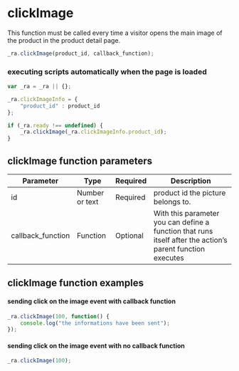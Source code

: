 # clickImage

This function must be called every time a visitor opens the main image of the product in the product detail page.

```js
_ra.clickImage(product_id, callback_function);
```

### executing scripts automatically when the page is loaded

```js
var _ra = _ra || {};

_ra.clickImageInfo = {
	"product_id" : product_id
};

if (_ra.ready !== undefined) {
	_ra.clickImage(_ra.clickImageInfo.product_id);
}
```
	
## clickImage function parameters

|    **Parameter**    |    **Type**    |    **Required**    |    **Description**    |
|---|---|---|---|
|  id  |  Number or text  |  Required  |  product id the picture belongs to.  |
|	callback_function	|	Function	|	Optional	|	With this parameter you can define a function that runs itself after the action’s parent function executes	|

## clickImage function examples

#### sending click on the image event with callback function
	
```js
_ra.clickImage(100, function() {
	console.log("the informations have been sent");
});
```

#### sending click on the image event with no callback function
	
```js
_ra.clickImage(100);
```
